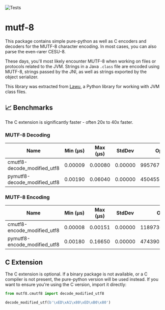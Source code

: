![Tests](https://github.com/TkTech/mutf8/workflows/Tests/badge.svg?branch=master)

# mutf-8

This package contains simple pure-python as well as C encoders and decoders for
the MUTF-8 character encoding. In most cases, you can also parse the even-rarer
CESU-8.

These days, you'll most likely encounter MUTF-8 when working on files or
protocols related to the JVM. Strings in a Java `.class` file are encoded using
MUTF-8, strings passed by the JNI, as well as strings exported by the object
serializer.

This library was extracted from [Lawu][], a Python library for working with JVM
class files.

## 📈 Benchmarks

The C extension is significantly faster - often 20x to 40x faster.

<!-- BENCHMARK START -->

### MUTF-8 Decoding
| Name                         |   Min (μs) |   Max (μs) |   StdDev |           Ops |
|------------------------------|------------|------------|----------|---------------|
| cmutf8-decode_modified_utf8  |    0.00009 |    0.00080 |  0.00000 | 9957678.56358 |
| pymutf8-decode_modified_utf8 |    0.00190 |    0.06040 |  0.00000 |  450455.96019 |

### MUTF-8 Encoding
| Name                         |   Min (μs) |   Max (μs) |   StdDev |            Ops |
|------------------------------|------------|------------|----------|----------------|
| cmutf8-encode_modified_utf8  |    0.00008 |    0.00151 |  0.00000 | 11897361.05101 |
| pymutf8-encode_modified_utf8 |    0.00180 |    0.16650 |  0.00000 |   474390.98091 |
<!-- BENCHMARK END -->

## C Extension

The C extension is optional. If a binary package is not available, or a C
compiler is not present, the pure-python version will be used instead. If you
want to ensure you're using the C version, import it directly:

```python
from mutf8.cmutf8 import decode_modified_utf8

decode_modified_utf(b'\xED\xA1\x80\xED\xB0\x80')
```

[Lawu]: https://github.com/tktech/lawu
